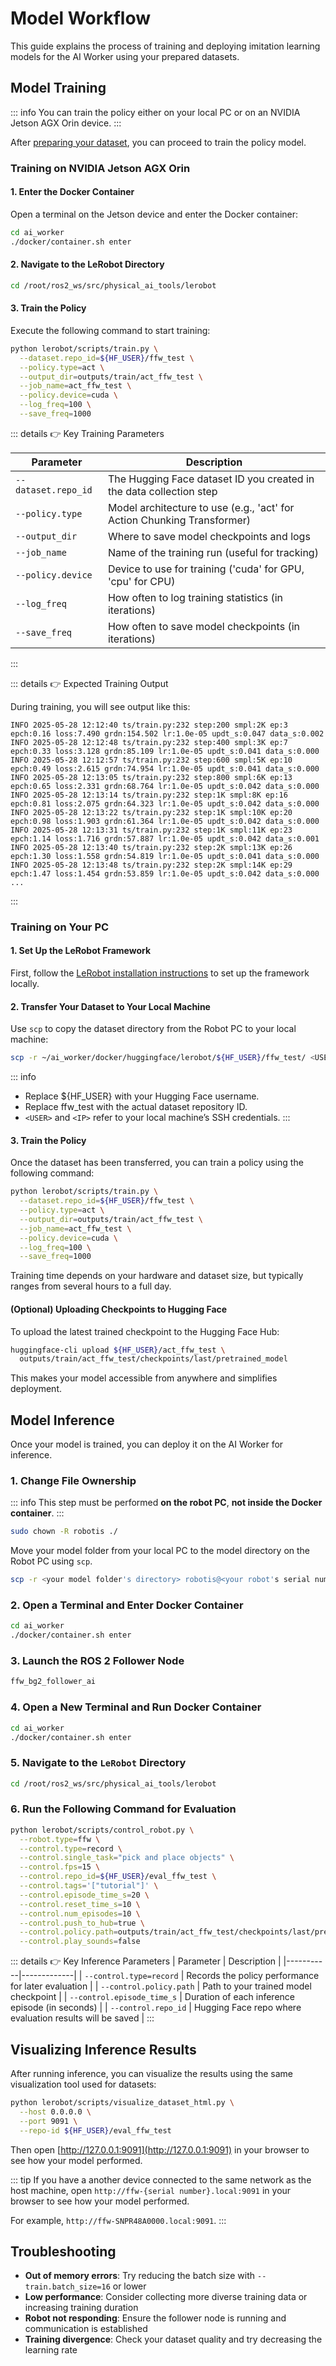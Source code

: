 # Model Workflow

This guide explains the process of training and deploying imitation learning models for the AI Worker using your prepared datasets.

## Model Training

::: info
You can train the policy either on your local PC or on an NVIDIA Jetson AGX Orin device.
:::

After [preparing your dataset](/dataset_preparation), you can proceed to train the policy model.

### Training on NVIDIA Jetson AGX Orin

#### 1. Enter the Docker Container

Open a terminal on the Jetson device and enter the Docker container:
```bash
cd ai_worker
./docker/container.sh enter
```

#### 2. Navigate to the LeRobot Directory

```bash
cd /root/ros2_ws/src/physical_ai_tools/lerobot
```

#### 3. Train the Policy

Execute the following command to start training:


```bash
python lerobot/scripts/train.py \
  --dataset.repo_id=${HF_USER}/ffw_test \
  --policy.type=act \
  --output_dir=outputs/train/act_ffw_test \
  --job_name=act_ffw_test \
  --policy.device=cuda \
  --log_freq=100 \
  --save_freq=1000
```

::: details :point_right: Key Training Parameters

| Parameter | Description |
|-----------|-------------|
| `--dataset.repo_id` | The Hugging Face dataset ID you created in the data collection step |
| `--policy.type` | Model architecture to use (e.g., 'act' for Action Chunking Transformer) |
| `--output_dir` | Where to save model checkpoints and logs |
| `--job_name` | Name of the training run (useful for tracking) |
| `--policy.device` | Device to use for training ('cuda' for GPU, 'cpu' for CPU) |
| `--log_freq` | How often to log training statistics (in iterations) |
| `--save_freq` | How often to save model checkpoints (in iterations) |
:::

::: details :point_right: Expected Training Output

During training, you will see output like this:

```
INFO 2025-05-28 12:12:40 ts/train.py:232 step:200 smpl:2K ep:3 epch:0.16 loss:7.490 grdn:154.502 lr:1.0e-05 updt_s:0.047 data_s:0.002
INFO 2025-05-28 12:12:48 ts/train.py:232 step:400 smpl:3K ep:7 epch:0.33 loss:3.128 grdn:85.109 lr:1.0e-05 updt_s:0.041 data_s:0.000
INFO 2025-05-28 12:12:57 ts/train.py:232 step:600 smpl:5K ep:10 epch:0.49 loss:2.615 grdn:74.954 lr:1.0e-05 updt_s:0.041 data_s:0.000
INFO 2025-05-28 12:13:05 ts/train.py:232 step:800 smpl:6K ep:13 epch:0.65 loss:2.331 grdn:68.764 lr:1.0e-05 updt_s:0.042 data_s:0.000
INFO 2025-05-28 12:13:14 ts/train.py:232 step:1K smpl:8K ep:16 epch:0.81 loss:2.075 grdn:64.323 lr:1.0e-05 updt_s:0.042 data_s:0.000
INFO 2025-05-28 12:13:22 ts/train.py:232 step:1K smpl:10K ep:20 epch:0.98 loss:1.903 grdn:61.364 lr:1.0e-05 updt_s:0.042 data_s:0.000
INFO 2025-05-28 12:13:31 ts/train.py:232 step:1K smpl:11K ep:23 epch:1.14 loss:1.716 grdn:57.887 lr:1.0e-05 updt_s:0.042 data_s:0.001
INFO 2025-05-28 12:13:40 ts/train.py:232 step:2K smpl:13K ep:26 epch:1.30 loss:1.558 grdn:54.819 lr:1.0e-05 updt_s:0.041 data_s:0.000
INFO 2025-05-28 12:13:48 ts/train.py:232 step:2K smpl:14K ep:29 epch:1.47 loss:1.454 grdn:53.859 lr:1.0e-05 updt_s:0.042 data_s:0.000
...
```
:::


### Training on Your PC

#### 1. Set Up the LeRobot Framework

First, follow the [LeRobot installation instructions](https://github.com/ROBOTIS-GIT/lerobot) to set up the framework locally.

#### 2. Transfer Your Dataset to Your Local Machine

Use `scp` to copy the dataset directory from the Robot PC to your local machine:

```bash
scp -r ~/ai_worker/docker/huggingface/lerobot/${HF_USER}/ffw_test/ <USER>@<IP>:/home/.cache/huggingface/lerobot/${HF_USER}/
```

::: info
- Replace ${HF_USER} with your Hugging Face username.
- Replace ffw_test with the actual dataset repository ID.
- `<USER>` and `<IP>` refer to your local machine’s SSH credentials.
:::

#### 3. Train the Policy

Once the dataset has been transferred, you can train a policy using the following command:

```bash
python lerobot/scripts/train.py \
  --dataset.repo_id=${HF_USER}/ffw_test \
  --policy.type=act \
  --output_dir=outputs/train/act_ffw_test \
  --job_name=act_ffw_test \
  --policy.device=cuda \
  --log_freq=100 \
  --save_freq=1000
```

Training time depends on your hardware and dataset size, but typically ranges from several hours to a full day.

#### (Optional) Uploading Checkpoints to Hugging Face

To upload the latest trained checkpoint to the Hugging Face Hub:

```bash
huggingface-cli upload ${HF_USER}/act_ffw_test \
  outputs/train/act_ffw_test/checkpoints/last/pretrained_model
```

This makes your model accessible from anywhere and simplifies deployment.

## Model Inference

Once your model is trained, you can deploy it on the AI Worker for inference.

### 1. Change File Ownership
::: info
This step must be performed **on the robot PC**, **not inside the Docker container**.
:::
```bash
sudo chown -R robotis ./
```
Move your model folder from your local PC to the model directory on the Robot PC using `scp`.
```bash
scp -r <your model folder's directory> robotis@<your robot's serial number>.local:~/ai_worker/docker/lerobot/outputs/train
```

### 2. Open a Terminal and Enter Docker Container
```bash
cd ai_worker
./docker/container.sh enter
```

### 3. Launch the ROS 2 Follower Node
```bash
ffw_bg2_follower_ai
```

### 4. Open a New Terminal and Run Docker Container
```bash
cd ai_worker
./docker/container.sh enter
```

### 5. Navigate to the `LeRobot` Directory
```bash
cd /root/ros2_ws/src/physical_ai_tools/lerobot
```

### 6. Run the Following Command for Evaluation
```bash
python lerobot/scripts/control_robot.py \
  --robot.type=ffw \
  --control.type=record \
  --control.single_task="pick and place objects" \
  --control.fps=15 \
  --control.repo_id=${HF_USER}/eval_ffw_test \
  --control.tags='["tutorial"]' \
  --control.episode_time_s=20 \
  --control.reset_time_s=10 \
  --control.num_episodes=10 \
  --control.push_to_hub=true \
  --control.policy.path=outputs/train/act_ffw_test/checkpoints/last/pretrained_model \
  --control.play_sounds=false
```
::: details :point_right: Key Inference Parameters
| Parameter | Description |
|-----------|-------------|
| `--control.type=record` | Records the policy performance for later evaluation |
| `--control.policy.path` | Path to your trained model checkpoint |
| `--control.episode_time_s` | Duration of each inference episode (in seconds) |
| `--control.repo_id` | Hugging Face repo where evaluation results will be saved |
:::

## Visualizing Inference Results

After running inference, you can visualize the results using the same visualization tool used for datasets:

```bash
python lerobot/scripts/visualize_dataset_html.py \
  --host 0.0.0.0 \
  --port 9091 \
  --repo-id ${HF_USER}/eval_ffw_test
```

Then open [http://127.0.0.1:9091](http://127.0.0.1:9091) in your browser to see how your model performed.

::: tip
If you have a another device connected to the same network as the host machine, open `http://ffw-{serial number}.local:9091` in your browser to see how your model performed.

For example, `http://ffw-SNPR48A0000.local:9091`.
:::

## Troubleshooting

- **Out of memory errors**: Try reducing the batch size with `--train.batch_size=16` or lower
- **Low performance**: Consider collecting more diverse training data or increasing training duration
- **Robot not responding**: Ensure the follower node is running and communication is established
- **Training divergence**: Check your dataset quality and try decreasing the learning rate
